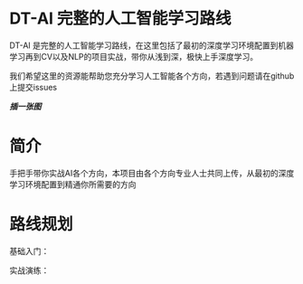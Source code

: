 # DT-AI 完整的人工智能学习路线

DT-AI 是完整的人工智能学习路线，在这里包括了最初的深度学习环境配置到机器学习再到CV以及NLP的项目实战，带你从浅到深，极快上手深度学习。

我们希望这里的资源能帮助您充分学习人工智能各个方向，若遇到问题请在github上提交issues


***插一张图***


# 简介

手把手带你实战AI各个方向，本项目由各个方向专业人士共同上传，从最初的深度学习环境配置到精通你所需要的方向

# 路线规划

基础入门：


实战演练：
